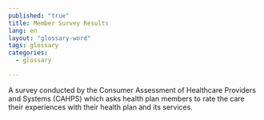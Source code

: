 ```yaml
---
published: "true"
title: Member Survey Results
lang: en
layout: "glossary-word"
tags: glossary
categories: 
  - glossary

---
```


A survey conducted by the Consumer Assessment of Healthcare Providers and Systems (CAHPS) which asks health plan members to rate the care their experiences with their health plan and its services.
